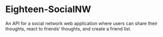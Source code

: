 # Eighteen-SocialNW
An  API for a social network web application where users can share their thoughts, react to friends’ thoughts, and create a friend list.
